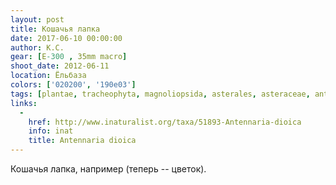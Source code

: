 ```yaml
---
layout: post
title: Кошачья лапка
date: 2017-06-10 00:00:00
author: К.С.
gear: [E-300 , 35mm macro]
shoot_date: 2012-06-11
location: Ёльбаза
colors: ['020200', '190e03']
tags: [plantae, tracheophyta, magnoliopsida, asterales, asteraceae, antennaria, antennaria dioica]
links:
  -
    href: http://www.inaturalist.org/taxa/51893-Antennaria-dioica
    info: inat
    title: Antennaria dioica
---
```

Кошачья лапка, например (теперь -- цветок).
